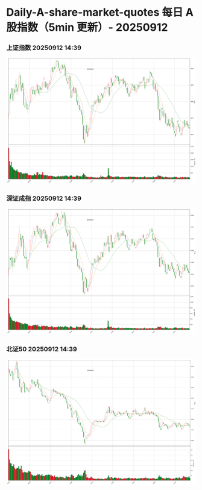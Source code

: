 
# Daily-A-share-market-quotes 每日 A 股指数（5min 更新）- 20250912

### 上证指数 20250912 14:39
![](./fig/2025/9/20250912-sh000001.png)

### 深证成指 20250912 14:39
![](./fig/2025/9/20250912-sz399001.png)

### 北证50 20250912 14:39
![](./fig/2025/9/20250912-bj899050.png)
